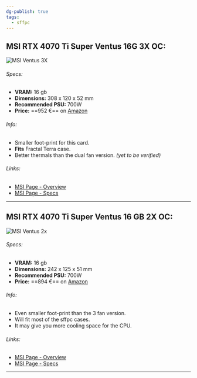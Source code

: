 ```yaml
---
dg-publish: true
tags:
  - sffpc
---
```

## MSI RTX 4070 Ti Super Ventus 16G 3X OC:
![MSI Ventus 3X](https://asset.msi.com/resize/image/global/product/product_1704700728b47381906e632e94e297c71f2a71782b.png62405b38c58fe0f07fcef2367d8a9ba1/1024.png)
###### Specs:
- **VRAM:** 16 gb
- **Dimensions:** 308 x 120 x 52 mm
- **Recommended PSU:** 700W
- **Price:** ==952 €== on [Amazon](https://www.amazon.it/MSI-GeForce-VENTUS-Scheda-Gaming/dp/B0CQMRVZ3M/ref=sr_1_1?__mk_it_IT=%C3%85M%C3%85%C5%BD%C3%95%C3%91&crid=1LKGBVFUFXIYG&dib=eyJ2IjoiMSJ9.6Iu-CxyY1h67gKqec9-D0EjtfDhL7VonMgKCYmXL4yqqXH5rbg49r5F3Dmq6P0wB3-UkxIWx2tkgFX4b_9JD5gF4UEDRTHg4I2toCm_oN5Am2zw8FIKnc91SoGjO8RFHNJcTvxFacA4LqPCC8FS_rEOw-ihBDzw7BW9YQpIl5reyNT3PtsoPtVrticMjDLbff0FSodaal3b1CxSwpsI_mNgZxd_-kGAKPROxxhKdqNvOQzXrCeDoPB0mIfYPmSIZYwkpmbw65olbQZknfkbtHggrW_SZ2bAUua_WcdpNsyI.ZAIE6vX6D-SXd-hMNDH55mvIeWZ8X5x1wqD5MrSDk48&dib_tag=se&keywords=rtx%2B4070ti%2Bsuper&qid=1710060741&sprefix=rtx%2B4070ti%2Bsuper%2Caps%2C145&sr=8-1&ufe=app_do%3Aamzn1.fos.9d4f9b77-768c-4a4e-94ad-33674c20ab35&th=1)
###### Info:
- Smaller foot-print for this card.
- **Fits** Fractal Terra case.
- Better thermals than the dual fan version. *(yet to be verified)*
###### Links:
- [MSI Page - Overview](https://it.msi.com/Graphics-Card/GeForce-RTX-4070-Ti-SUPER-16G-VENTUS-3X-OC/Overview)
- [MSI Page - Specs](https://it.msi.com/Graphics-Card/GeForce-RTX-4070-Ti-SUPER-16G-VENTUS-3X-OC/Specification)

---
## MSI RTX 4070 Ti Super Ventus 16 GB 2X OC:
![MSI Ventus 2x](https://asset.msi.com/resize/image/global/product/product_170470264377d616a9bdabc8ad2871825e65198ef5.png62405b38c58fe0f07fcef2367d8a9ba1/1024.png)
###### Specs:
- **VRAM:** 16 gb
- **Dimensions:** 242 x 125 x 51 mm
- **Recommended PSU:** 700W
- **Price:** ==894 €== on [Amazon](https://www.amazon.it/MSI-RTX-16G-2X-OC/dp/B0CSKD1366/ref=sr_1_1?__mk_it_IT=%C3%85M%C3%85%C5%BD%C3%95%C3%91&crid=1U09A3KEWX179&dib=eyJ2IjoiMSJ9.gGe9THswhJJm1_Zp0SrtQ_nQflpH5t6x2OYZCIQ9YcF6TOlsaictq6YSFI2U8oBc6iW7c6n9npNHAzdeCKbpPLzbdh1smOBwswDab47ZqN8IIx-j7bi3Y6JGM8d3aHA1ju9Ta_fmtP0jCvvAOb3_KWKP0KUQg_qMYOUHI5wmB3CLMHFPXltdZNZZIqZA6QUurUZTZ2WLSjc3SeS4cG8alKjlpc23Cwm0fzDnyyx9lV7f2pvnxxOd3-j_bw0gw_eJZUmPbtWrtxqGWlpW0iuI2gvJhWm56r2I2TDWM5FCT-c.00gSBF2FXzqvHPBQLzPqE01JvwQK4ruRNwA7e2JQC7Q&dib_tag=se&keywords=rtx+4070ti+super+ventus&qid=1710062985&sprefix=rtx+4070ti+super+ventus%2Caps%2C122&sr=8-1&ufe=app_do%3Aamzn1.fos.9d4f9b77-768c-4a4e-94ad-33674c20ab35)

###### Info:
- Even smaller foot-print than the 3 fan version.
- Will fit most of the sffpc cases.
- It may give you more cooling space for the CPU.

###### Links:
- [MSI Page - Overview](https://www.msi.com/Graphics-Card/GeForce-RTX-4070-Ti-SUPER-16G-VENTUS-2X-OC/Overview)
- [MSI Page - Specs](https://www.msi.com/Graphics-Card/GeForce-RTX-4070-Ti-SUPER-16G-VENTUS-2X-OC/Specification)

---